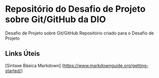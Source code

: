 # Repositório do Desafio de Projeto sobre Git/GitHub da DIO
Desafio de Projeto sobre Git/GitHub
Repositório criado para o Desafio de Projeto

## Links Úteis
[Sintaxe Básica Markdown] (https://www.markdownguide.org/getting-started/)
